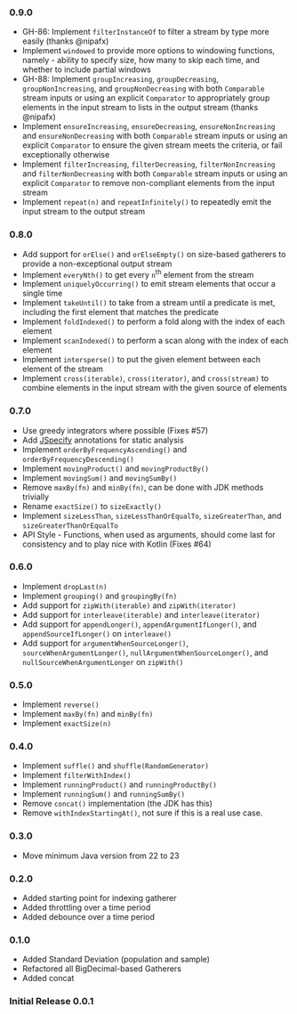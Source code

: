 ### 0.9.0
+ GH-86: Implement `filterInstanceOf` to filter a stream by type more easily (thanks @nipafx) 
+ Implement `windowed` to provide more options to windowing functions, namely - ability to specify size, how many to skip each time, and whether to include partial windows
+ GH-88: Implement `groupIncreasing`, `groupDecreasing`, `groupNonIncreasing`, and `groupNonDecreasing` with both `Comparable` stream inputs or using an explicit `Comparator` to appropriately group elements in the input stream to lists in the output stream (thanks @nipafx)
+ Implement `ensureIncreasing`, `ensureDecreasing`, `ensureNonIncreasing` and `ensureNonDecreasing` with both `Comparable` stream inputs or using an explicit `Comparator` to ensure the given stream meets the criteria, or fail exceptionally otherwise
+ Implement `filterIncreasing`, `filterDecreasing`, `filterNonIncreasing` and `filterNonDecreasing` with both `Comparable` stream inputs or using an explicit `Comparator` to remove non-compliant elements from the input stream
+ Implement `repeat(n)` and `repeatInfinitely()` to repeatedly emit the input stream to the output stream

### 0.8.0 
+ Add support for `orElse()` and `orElseEmpty()` on size-based gatherers to provide a non-exceptional output stream
+ Implement `everyNth()` to get every `n`<sup>th</sup> element from the stream
+ Implement `uniquelyOccurring()` to emit stream elements that occur a single time
+ Implement `takeUntil()` to take from a stream until a predicate is met, including the first element that matches the predicate
+ Implement `foldIndexed()` to perform a fold along with the index of each element
+ Implement `scanIndexed()` to perform a scan along with the index of each element
+ Implement `intersperse()` to put the given element between each element of the stream
+ Implement `cross(iterable)`, `cross(iterator)`, and `cross(stream)` to combine elements in the input stream with the given source of elements

### 0.7.0
+ Use greedy integrators where possible (Fixes #57)
+ Add [JSpecify](https://jspecify.dev/) annotations for static analysis
+ Implement `orderByFrequencyAscending()` and `orderByFrequencyDescending()`
+ Implement `movingProduct()` and `movingProductBy()`
+ Implement `movingSum()` and `movingSumBy()`
+ Remove `maxBy(fn)` and `minBy(fn)`, can be done with JDK methods trivially
+ Rename `exactSize()` to `sizeExactly()`
+ Implement `sizeLessThan`, `sizeLessThanOrEqualTo`, `sizeGreaterThan`, and `sizeGreaterThanOrEqualTo`
+ API Style - Functions, when used as arguments, should come last for consistency and to play nice with Kotlin (Fixes #64)

### 0.6.0
+ Implement `dropLast(n)`
+ Implement `grouping()` and `groupingBy(fn)`
+ Add support for `zipWith(iterable)` and `zipWith(iterator)`
+ Add support for `interleave(iterable)` and `interleave(iterator)`
+ Add support for `appendLonger()`, `appendArgumentIfLonger()`, and `appendSourceIfLonger()` on `interleave()`
+ Add support for `argumentWhenSourceLonger()`, `sourceWhenArgumentLonger()`, `nullArgumentWhenSourceLonger()`, and `nullSourceWhenArgumentLonger` on `zipWith()`

### 0.5.0
+ Implement `reverse()`
+ Implement `maxBy(fn)` and `minBy(fn)`
+ Implement `exactSize(n)`

### 0.4.0
+ Implement `suffle()` and `shuffle(RandomGenerator)`
+ Implement `filterWithIndex()`
+ Implement `runningProduct()` and `runningProductBy()`
+ Implement `runningSum()` and `runningSumBy()`
+ Remove `concat()` implementation (the JDK has this)
+ Remove `withIndexStartingAt()`, not sure if this is a real use case.

### 0.3.0
+ Move minimum Java version from 22 to 23

### 0.2.0
+ Added starting point for indexing gatherer
+ Added throttling over a time period
+ Added debounce over a time period

### 0.1.0
+ Added Standard Deviation (population and sample)
+ Refactored all BigDecimal-based Gatherers
+ Added concat

### Initial Release 0.0.1